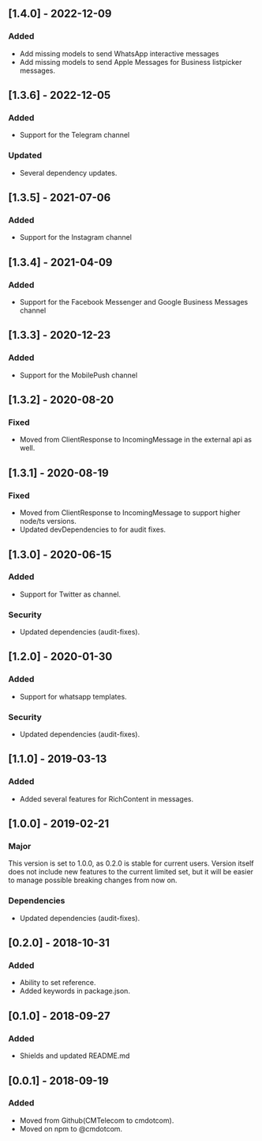 ## [1.4.0] - 2022-12-09
### Added
- Add missing models to send WhatsApp interactive messages
- Add missing models to send Apple Messages for Business listpicker messages.

## [1.3.6] - 2022-12-05
### Added
- Support for the Telegram channel
### Updated
- Several dependency updates.

## [1.3.5] - 2021-07-06
### Added
- Support for the Instagram channel

## [1.3.4] - 2021-04-09
### Added
- Support for the Facebook Messenger and Google Business Messages channel

## [1.3.3] - 2020-12-23
### Added
- Support for the MobilePush channel

## [1.3.2] - 2020-08-20
### Fixed
- Moved from ClientResponse to IncomingMessage in the external api as well.

## [1.3.1] - 2020-08-19
### Fixed
- Moved from ClientResponse to IncomingMessage to support higher node/ts versions.
- Updated devDependencies to for audit fixes.

## [1.3.0] - 2020-06-15
### Added
- Support for Twitter as channel.

### Security
- Updated dependencies (audit-fixes).

## [1.2.0] - 2020-01-30
### Added
- Support for whatsapp templates.

### Security
- Updated dependencies (audit-fixes).

## [1.1.0] - 2019-03-13
### Added
- Added several features for RichContent in messages.

## [1.0.0] - 2019-02-21
### Major
This version is set to 1.0.0, as 0.2.0 is stable for current users.
Version itself does not include new features to the current limited set,
but it will be easier to manage possible breaking changes from now on.

### Dependencies
- Updated dependencies (audit-fixes).

## [0.2.0] - 2018-10-31
### Added
- Ability to set reference.
- Added keywords in package.json.

## [0.1.0] - 2018-09-27
### Added
- Shields and updated README.md

## [0.0.1] - 2018-09-19
### Added
- Moved from Github(CMTelecom to cmdotcom).
- Moved on npm to @cmdotcom.
